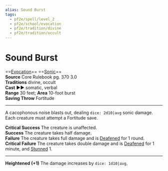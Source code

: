 ```yaml
---
alias: Sound Burst
tags:
  - pf2e/spell/level_2
  - pf2e/school/evocation
  - pf2e/tradition/divine
  - pf2e/tradition/occult
---
```


# Sound Burst

==[Evocation](Evocation.md)== ==[Sonic](Sonic.md)==  
__Source__ Core Rulebook pg. 370 3.0  
**Traditions** divine, occult  
**Cast** ►► somatic, verbal  
**Range** 30 feet; **Area** 10-foot burst  
**Saving Throw** Fortitude

---

A cacophonous noise blasts out, dealing `dice: 2d10|avg` sonic damage. Each creature must attempt a Fortitude save.

**Critical Success** The creature is unaffected.  
**Success** The creature takes half damage.  
**Failure** The creature takes full damage and is [Deafened](Deafened.md) for 1 round.  
**Critical Failure** The creature takes double damage and is [Deafened](Deafened.md) for 1 minute, and [Stunned](Stunned.md) 1.

<hr>

**Heightened (+1)** The damage increases by `dice: 1d10|avg`.
